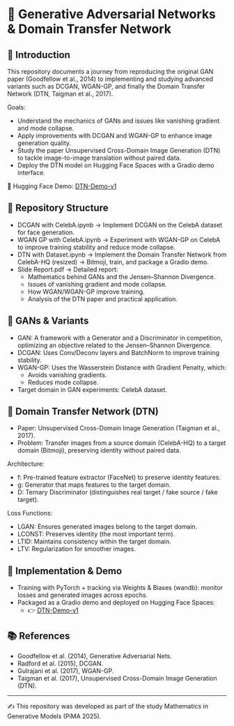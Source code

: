 # 🎨 Generative Adversarial Networks \& Domain Transfer Network

## 📌 Introduction

This repository documents a journey from reproducing the original GAN paper (Goodfellow et al., 2014) to implementing and studying advanced variants such as DCGAN, WGAN-GP, and finally the Domain Transfer Network (DTN, Taigman et al., 2017).

Goals:

- Understand the mechanics of GANs and issues like vanishing gradient and mode collapse.
- Apply improvements with DCGAN and WGAN-GP to enhance image generation quality.
- Study the paper Unsupervised Cross-Domain Image Generation (DTN) to tackle image-to-image translation without paired data.
- Deploy the DTN model on Hugging Face Spaces with a Gradio demo interface.

🔗 Hugging Face Demo: [DTN-Demo-v1](https://huggingface.co/spaces/TieuDaoChanNhan/DTN-Demo-v1)

## 📂 Repository Structure

- DCGAN with CelebA.ipynb → Implement DCGAN on the CelebA dataset for face generation.
- WGAN GP with CelebA.ipynb → Experiment with WGAN-GP on CelebA to improve training stability and reduce mode collapse.
- DTN with Dataset.ipynb → Implement the Domain Transfer Network from CelebA-HQ (resized) → Bitmoji, train, and package a Gradio demo.
- Slide Report.pdf → Detailed report:
    - Mathematics behind GANs and the Jensen–Shannon Divergence.
    - Issues of vanishing gradient and mode collapse.
    - How WGAN/WGAN-GP improve training.
    - Analysis of the DTN paper and practical application.


## 📖 GANs \& Variants

- GAN: A framework with a Generator and a Discriminator in competition, optimizing an objective related to the Jensen–Shannon Divergence.
- DCGAN: Uses Conv/Deconv layers and BatchNorm to improve training stability.
- WGAN-GP: Uses the Wasserstein Distance with Gradient Penalty, which:
    - Avoids vanishing gradients.
    - Reduces mode collapse.
- Target domain in GAN experiments: CelebA dataset.


## 📖 Domain Transfer Network (DTN)

- Paper: Unsupervised Cross-Domain Image Generation (Taigman et al., 2017).
- Problem: Transfer images from a source domain (CelebA-HQ) to a target domain (Bitmoji), preserving identity without paired data.

Architecture:

- f: Pre-trained feature extractor (FaceNet) to preserve identity features.
- g: Generator that maps features to the target domain.
- D: Ternary Discriminator (distinguishes real target / fake source / fake target).

Loss Functions:

- LGAN: Ensures generated images belong to the target domain.
- LCONST: Preserves identity (the most important term).
- LTID: Maintains consistency within the target domain.
- LTV: Regularization for smoother images.


## 🚀 Implementation \& Demo

- Training with PyTorch + tracking via Weights \& Biases (wandb): monitor losses and generated images across epochs.
- Packaged as a Gradio demo and deployed on Hugging Face Spaces:
    - 👉 [DTN-Demo-v1](https://huggingface.co/spaces/TieuDaoChanNhan/DTN-Demo-v1)


## 📚 References

- Goodfellow et al. (2014), Generative Adversarial Nets.
- Radford et al. (2015), DCGAN.
- Gulrajani et al. (2017), WGAN-GP.
- Taigman et al. (2017), Unsupervised Cross-Domain Image Generation (DTN).

***

✍️ This repository was developed as part of the study Mathematics in Generative Models (PiMA 2025).
